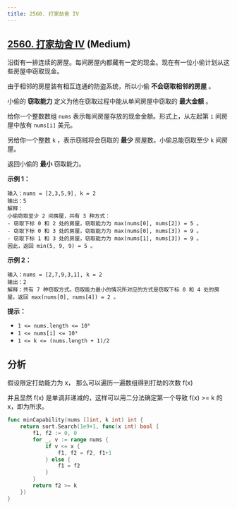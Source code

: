 ```yaml
---
title: 2560. 打家劫舍 IV
---
```


## [2560. 打家劫舍 IV](https://leetcode.cn/problems/house-robber-iv) (Medium)

沿街有一排连续的房屋。每间房屋内都藏有一定的现金。现在有一位小偷计划从这些房屋中窃取现金。

由于相邻的房屋装有相互连通的防盗系统，所以小偷 **不会窃取相邻的房屋** 。

小偷的 **窃取能力** 定义为他在窃取过程中能从单间房屋中窃取的 **最大金额** 。

给你一个整数数组 `nums` 表示每间房屋存放的现金金额。形式上，从左起第 `i` 间房屋中放有 `nums[i]` 美元。

另给你一个整数 `k` ，表示窃贼将会窃取的 **最少** 房屋数。小偷总能窃取至少 `k` 间房屋。

返回小偷的 **最小** 窃取能力。

**示例 1：**

```
输入：nums = [2,3,5,9], k = 2
输出：5
解释：
小偷窃取至少 2 间房屋，共有 3 种方式：
- 窃取下标 0 和 2 处的房屋，窃取能力为 max(nums[0], nums[2]) = 5 。
- 窃取下标 0 和 3 处的房屋，窃取能力为 max(nums[0], nums[3]) = 9 。
- 窃取下标 1 和 3 处的房屋，窃取能力为 max(nums[1], nums[3]) = 9 。
因此，返回 min(5, 9, 9) = 5 。

```

**示例 2：**

```
输入：nums = [2,7,9,3,1], k = 2
输出：2
解释：共有 7 种窃取方式。窃取能力最小的情况所对应的方式是窃取下标 0 和 4 处的房屋。返回 max(nums[0], nums[4]) = 2 。

```

**提示：**

- `1 <= nums.length <= 10⁵`
- `1 <= nums[i] <= 10⁹`
- `1 <= k <= (nums.length + 1)/2`

## 分析

假设限定打劫能力为 x， 那么可以遍历一遍数组得到打劫的次数 f(x)

并且显然 f(x)  是单调非递减的，这样可以用二分法确定第一个导致 f(x) >= k 的 x，即为所求。

```go
func minCapability(nums []int, k int) int {
	return sort.Search(1e9+1, func(x int) bool {
		f1, f2 := 0, 0
		for _, v := range nums {
			if v <= x {
				f1, f2 = f2, f1+1
			} else {
				f1 = f2
			}
		}
		return f2 >= k
	})
}

```
